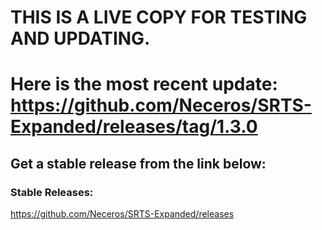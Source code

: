 # THIS IS A LIVE COPY FOR TESTING AND UPDATING.
# Here is the most recent update: https://github.com/Neceros/SRTS-Expanded/releases/tag/1.3.0

## Get a stable release from the link below:

### Stable Releases:
https://github.com/Neceros/SRTS-Expanded/releases
